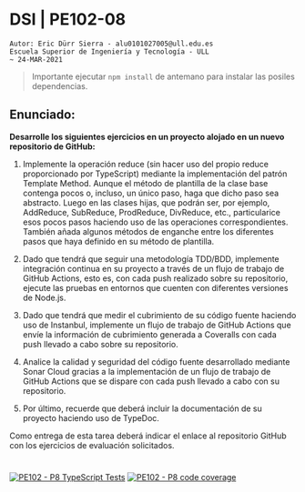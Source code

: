 # DSI | PE102-08  

    Autor: Eric Dürr Sierra - alu0101027005@ull.edu.es
    Escuela Superior de Ingeniería y Tecnología - ULL
    ~ 24-MAR-2021

> Importante ejecutar `npm install` de antemano para instalar las posiles dependencias. 

## Enunciado:



**Desarrolle los siguientes ejercicios en un proyecto alojado en un nuevo repositorio de GitHub:**

1. Implemente la operación reduce (sin hacer uso del propio reduce proporcionado por TypeScript) mediante la implementación del patrón Template Method. Aunque el método de plantilla de la clase base contenga pocos o, incluso, un único paso, haga que dicho paso sea abstracto. Luego en las clases hijas, que podrán ser, por ejemplo, AddReduce, SubReduce, ProdReduce, DivReduce, etc., particularice esos pocos pasos haciendo uso de las operaciones correspondientes. También añada algunos métodos de enganche entre los diferentes pasos que haya definido en su método de plantilla.

2. Dado que tendrá que seguir una metodología TDD/BDD, implemente integración continua en su proyecto a través de un flujo de trabajo de GitHub Actions, esto es, con cada push realizado sobre su repositorio, ejecute las pruebas en entornos que cuenten con diferentes versiones de Node.js.

3. Dado que tendrá que medir el cubrimiento de su código fuente haciendo uso de Instanbul, implemente un flujo de trabajo de GitHub Actions que envíe la información de cubrimiento generada a Coveralls con cada push llevado a cabo sobre su repositorio.

4. Analice la calidad y seguridad del código fuente desarrollado mediante Sonar Cloud gracias a la implementación de un flujo de trabajo de GitHub Actions que se dispare con cada push llevado a cabo con su repositorio.

5. Por último, recuerde que deberá incluir la documentación de su proyecto haciendo uso de TypeDoc.



Como entrega de esta tarea deberá indicar el enlace al repositorio GitHub con los ejercicios de evaluación solicitados.

#

[![PE102 - P8 TypeScript Tests](https://github.com/Eric-Durr/P08-PE102/actions/workflows/tests.yml/badge.svg)](https://github.com/Eric-Durr/P08-PE102/actions/workflows/tests.yml)
[![PE102 - P8 code  coverage](https://github.com/Eric-Durr/P08-PE102/actions/workflows/coveralls.yml/badge.svg)](https://github.com/Eric-Durr/P08-PE102/actions/workflows/coveralls.yml)

